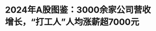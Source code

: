<!DOCTYPE html>
<html lang="zh-CN">

<head>
    
<title>2024年A股图鉴：3000余家公司营收增长，“打工人”人均涨薪超7000元_腾讯新闻</title>
<meta name="keywords" content="股票,沪深主板">
<meta name="description" content="每经记者：杨夏 每经编辑：魏官红2024年A股年报季落下帷幕，超过5400家上市公司披露了2024年年报。面对国内外环境复杂多变的挑战，上市公司的经营业绩依旧显示出了强大韧性。Choice数据显示，2024年A股上市公司营业总收入合计71.92万亿元，归母净利润合计5.21万亿元。披露2024年年报的5404家上市公司中，有3035家实现营收正...">
<meta name="author" content="腾讯网">
<meta name="copyright" content="Copyright 1998 - 2025 Tencent. All Rights Reserved">
<meta property="og:type" content="news" />

<meta property="og:title" content="2024年A股图鉴：3000余家公司营收增长，“打工人”人均涨薪超7000元_腾讯新闻" />
<meta property="og:description" content="每经记者：杨夏 每经编辑：魏官红2024年A股年报季落下帷幕，超过5400家上市公司披露了2024年年报。面对国内外环境复杂多变的挑战，上市公司的经营业绩依旧显示出了强大韧性。Choice数据显示，2024年A股上市公司营业总收入合计71.92万亿元，归母净利润合计5.21万亿元。披露2024年年报的5404家上市公司中，有3035家实现营收正..." />
<meta property="og:url" content="https://news.qq.com/rain/a/20250510A024DP00" />
<meta property="og:image" content="https://inews.gtimg.com/news_ls/OecLDCFWjtK_qqzzOpvBkwWH7HOTR0nuirJgb6ARNkla0AA_640330/0" />
<meta property="article:author" content="每日经济新闻" />
<meta property="article:published_time" content="2025-05-10 09:09:10" />
<meta property="category" content="finance" />

<meta name="baidu-site-verification" content="jJeIJ5X7pP" />
    <meta charset="utf-8" />
<meta http-equiv="X-UA-Compatible" content="IE=Edge" />
<meta name="viewport" content="width=device-width, initial-scale=1, shrink-to-fit=no" />
<link rel="dns-prefetch" href="mat1.gtimg.com">
<link rel="dns-prefetch" href="i.news.qq.com">
<link rel="shortcut icon" href="https://mat1.gtimg.com/qqcdn/qqindex2021/favicon.ico">
<script nomodule="true" src="https://mat1.gtimg.com/qqcdn/qqindex2021/common-static/20240515201444/core3-37-1.min.js"></script>
<script>
  try {
    if (!window.IntersectionObserver) {
      var observerScript = document.createElement('script');
      observerScript.src = "https://mat1.gtimg.com/qqcdn/qqindex2021/common-static/20241024141058/intersection-observer-polyfill.js";
      document.head.appendChild(observerScript);
    }
  } catch (error) {}
</script>

<script>
  try {
    if (!Element.prototype.scrollTo) {
      var scrollScript = document.createElement('script');
      scrollScript.src = "https://mat1.gtimg.com/qqcdn/qqindex2021/common-static/20241025153001/scroll-behavior-polyfill.js";
      document.head.appendChild(scrollScript);
    }
  } catch (error) {}
</script>
<script>
  try {
    if ('scrollRestoration' in window.history) {
      window.history.scrollRestoration = 'manual';
    }
    window.isPcClient = Boolean(window.electron) && (
      window.navigator.userAgent.indexOf('pc-client') > 0 ||
      window.navigator.userAgent.indexOf('TencentNews') > 0
    );
  } catch {}
</script>
<script>
  try {
    if (window.isPcClient) {
      var bodyStyle = document.createElement('style');
      bodyStyle.innerText = 'body{ zoom: 0.95 }';
      document.head.appendChild(bodyStyle);
    }
  } catch {}
</script>
<script>
  window.DATA = {"url":"https://view.inews.qq.com/a/20250510A024DP00","article_id":"20250510A024DP00","article_type":"0","title":"2024年A股图鉴：3000余家公司营收增长，“打工人”人均涨薪超7000元","desc":"每经记者：杨夏 每经编辑：魏官红2024年A股年报季落下帷幕，超过5400家上市公司披露了2024年年报。面对国内外环境复杂多变的挑战，上市公司的经营业绩依旧显示出了强大韧性。Choice数据显示，2024年A股上市公司营业总收入合计71.92万亿元，归母净利润合计5.21万亿元。披露2024年年报的5404家上市公司中，有3035家实现营收正...","iNewsRecommendLevel":1,"abstract":"每经记者：杨夏 每经编辑：魏官红2024年A股年报季落下帷幕，超过5400家上市公司披露了2024年年报。面对国内外环境复杂多变的挑战，上市公司的经营业绩依旧显示出了强大韧性。Choice数据显示，2024年A股上市公司营业总收入合计71.92万亿元，归母净利润合计5.21万亿元。披露2024年年报的5404家上市公司中，有3035家实现营收正...","catalog1":"finance","ad_channel_sign":"finance","introduction":"","media":"每日经济新闻","media_id":"5005722","pubtime":"2025-05-10 09:09:10","comment_id":"8410693657","political":0,"cmsId":"20250510A024DP00","cms_id":"20250510A024DP00","closeAllAd":0,"closeAllFavorite":false,"originContent":{"directory":{"ai_list":null,"enable":1,"list":[{"desc":"超3000家上市公司营收同比增长，研发支出持续扩张","link":"HPOS_0","sub_list":null},{"desc":"去年A股人均薪酬同比上涨超7000元，比亚迪一年扩招20万人","link":"HPOS_1","sub_list":null}]},"key_points_show":["2024年A股上市公司营业总收入合计71.92万亿元，归母净利润合计5.21万亿元，超过5400家上市公司披露年报。","2024年A股全行业人均薪酬达到23.24万元，同比增长3.14%，金融行业依旧保持人均高工资水平。","制造业人员扩招意愿更强，比亚迪2024年员工总数增加26.54万人。","2024年A股研发支出金额合计1.52万亿元，计算机、国防军工和电子行业研发强度领先。","除此之外，不少上市公司涨薪颇多，如华图山鼎、高澜股份、和展能源等。"],"text":"\u003cdiv class=\"rich_media_content\"\u003e\u003cp\u003e每经记者：杨夏    每经编辑：魏官红\u003c/p\u003e\u003cp style=\"text-align: left\"\u003e2024年A股年报季落下帷幕，超过5400家上市公司披露了2024年年报。面对国内外环境复杂多变的挑战，上市公司的经营业绩依旧显示出了强大韧性。\u003c/p\u003e\n\u003cp\u003eChoice数据显示，2024年A股上市公司营业总收入合计71.92万亿元，归母净利润合计5.21万亿元。披露2024年年报的5404家上市公司中，有3035家实现营收正增长，2569家归母净利润同比增长。\u003c/p\u003e\n\u003cp\u003e除了公司业绩，“打工人”们最关心的莫过于辛苦一年所获得的报酬。2024年A股全行业人均薪酬达到23.24万元，相比2023年全行业人均薪酬增长7083元，同比增长3.14%。金融行业依旧保持人均高工资水平，而制造业人员扩招意愿更强。\u003c/p\u003e\n\u003cp\u003e《每日经济新闻》记者通过回顾2024年A股年报数据，挖掘过去一年A股上市公司发生的一些“新故事”。\u003c/p\u003e\n\u003ch2\u003e\u003c!--HPOS_0--\u003e\u003c!--AIPOS_0--\u003e超3000家上市公司营收同比增长，研发支出持续扩张\u003c/h2\u003e\n\u003cp\u003e面对2024年更为纷繁复杂的内外部环境，A股上市公司业绩展现出了强大韧性。Choice数据显示，2024年，A股上市公司营业总收入合计71.92万亿元，归母净利润合计5.21万亿元。超过一半的上市公司实现了营收和归母净利润的双增长。\u003c/p\u003e\n\u003cp\u003e分行业来看，银行、非银金融、石油石化等行业2024年归母净利润总额位居前列，分别为2.14万亿元、5273.59亿元和3721.35亿元。\u003c/p\u003e\n\u003cp style=\"text-align: center\"\u003e\u003c!--IMG_0--\u003e\u003c/p\u003e\n\u003cp\u003e2024年，科技创新依旧是上市公司发力的主要方向，有关部门推出多项政策促进企业创新发展。\u003c/p\u003e\n\u003cp\u003e2024年4月，证监会发布《资本市场服务科技企业高水平发展的十六项措施》，从上市融资、并购重组、债券发行、私募投资等全方位提出支持性举措。进一步健全资本市场功能，优化资源配置，更大力度支持科技企业高水平发展。\u003c/p\u003e\n\u003cp\u003e2024年6月，证监会发布《关于深化科创板改革 服务科技创新和新质生产力发展的八条措施》，进一步深化改革，提升对新产业新业态新技术的包容性，发挥资本市场功能，更好服务中国式现代化大局。相关措施聚焦强监管防风险促进高质量发展主线，提出一系列新举措，推动科创板在市场化法治化轨道上持续健康发展。\u003c!--MID_AD_0--\u003e\u003c!--EOP_0--\u003e\u003c/p\u003e\u003c!--MID_ARTICLE_AD_0--\u003e\u003c!--PARAGRAPH_0--\u003e\n\u003cp\u003e除了政策扶持，去年我国还通过各类财政手段为企业创新赋能。国家税务总局发布的数据显示，2024年，现行支持科技创新和制造业发展的主要政策减税降费及退税达2.63万亿元，助力我国新质生产力加速培育、制造业高质量发展。\u003c/p\u003e\n\u003cp\u003e从A股上市公司整体研发强度（研发支出/营业总收入）来看，2024年A股研发强度约为2.1%，2023年为1.9%。2024年A股研发支出金额合计1.52万亿元，其中，计算机、国防军工和电子行业研发强度领先，计算机行业研发强度为8.97%，远高于其他行业。\u003c/p\u003e\n\u003cp style=\"text-align: center\"\u003e\u003c!--IMG_1--\u003e\u003c/p\u003e\n\u003cp\u003e具体到公司来看，\u003c!--SECURE_LINK_BEGIN_0--\u003e比亚迪\u003c!--SECURE_LINK_END_0--\u003e（002594.SZ）成为A股2024年“研发王”，全年研发支出达到541.61亿元，“中字头”上市公司紧随其后，\u003c!--SECURE_LINK_BEGIN_1--\u003e中国建筑\u003c!--SECURE_LINK_END_1--\u003e（601668.SH）2024年研发支出为454.59亿元，\u003c!--SECURE_LINK_BEGIN_2--\u003e中国移动\u003c!--SECURE_LINK_END_2--\u003e（600941.SH）研发支出为340.27亿元。\u003c/p\u003e\n\u003cp style=\"text-align: center\"\u003e\u003c!--IMG_2--\u003e\u003c/p\u003e\n\u003ch2\u003e\u003c!--HPOS_1--\u003e\u003c!--AIPOS_1--\u003e去年A股人均薪酬同比上涨超7000元，比亚迪一年扩招20万人\u003c/h2\u003e\n\u003cp\u003e\u003c!--AIPOS_2--\u003e2024年A股最赚钱的行业依旧是金融类。\u003c/p\u003e\n\u003cp\u003e据Choice数据统计，2024年A股上市公司人均薪酬水平为23.24万元，同比增长3.14%。其中银行和非银金融行业上市公司2024年人均薪酬位列第一、第二，分别为40.40万元和39.43万元。石油石化行业位居第三，平均薪酬为35.37万元。\u003c/p\u003e\n\u003cp style=\"text-align: center\"\u003e\u003c!--IMG_3--\u003e\u003c/p\u003e\n\u003cp\u003e除了以人力资源服务为主营业务的\u003c!--SECURE_LINK_BEGIN_3--\u003e科锐国际\u003c!--SECURE_LINK_END_3--\u003e（300662.SZ）（薪酬数据受其主营业务影响），渤海租赁（000415.SZ）、\u003c!--SECURE_LINK_BEGIN_4--\u003e中信金属\u003c!--SECURE_LINK_END_4--\u003e（601061.SH）和\u003c!--SECURE_LINK_BEGIN_5--\u003e陕国投A\u003c!--SECURE_LINK_END_5--\u003e（000563.SZ）分别位列2024年A股员工人均薪酬的前三位，金额分别为184.61万元、132.26万元和104.4万元。\u003c!--MID_AD_1--\u003e\u003c!--EOP_1--\u003e\u003c/p\u003e\u003c!--MID_ARTICLE_AD_1--\u003e\u003c!--PARAGRAPH_1--\u003e\n\u003cp style=\"text-align: center\"\u003e\u003c!--IMG_4--\u003e\u003c/p\u003e\n\u003cp\u003e\u003c!--SECURE_LINK_BEGIN_6--\u003e渤海租赁\u003c!--SECURE_LINK_END_6--\u003e是一家以经营租赁为主业的上市公司，主营业务涵盖飞机租赁、集装箱租赁、基础设施租赁、大型设备租赁等，公司是全球第二大飞机租赁商。2024年渤海租赁实现营业总收入384.31亿元，同比增长14.12%；归母净利润9.04亿元，同比下滑29.45%。截至2024年末，渤海租赁在职员工总数为580人，在上市公司中属于“小而精”的类型。\u003c!--MID_AD_2--\u003e\u003c!--EOP_2--\u003e\u003c/p\u003e\u003c!--MID_ARTICLE_AD_2--\u003e\u003c!--PARAGRAPH_2--\u003e\n\u003cp\u003e值得注意的是，除了渤海租赁，位居2024年人均薪酬前五的上市公司员工总数几乎都在1000人以内，中信金属更是仅有271人。虽然员工人数少，但是以大宗商品贸易和投资为主要业务的中信金属是实打实的“千亿元”级上市公司，2024年实现营业总收入1301.90亿元，同比增长4.15%；归母净利润22.38亿元，同比增长8.79%。\u003c!--MID_AD_3--\u003e\u003c!--EOP_3--\u003e\u003c/p\u003e\u003c!--MID_ARTICLE_AD_3--\u003e\u003c!--PARAGRAPH_3--\u003e\n\u003cp\u003e除了人均薪酬总额，回顾2024年，不少上市公司涨薪颇多。\u003c!--SECURE_LINK_BEGIN_7--\u003e华图山鼎\u003c!--SECURE_LINK_END_7--\u003e、\u003c!--SECURE_LINK_BEGIN_8--\u003e高澜股份\u003c!--SECURE_LINK_END_8--\u003e、\u003c!--SECURE_LINK_BEGIN_9--\u003e和展能源\u003c!--SECURE_LINK_END_9--\u003e2024年人均薪酬分别同比增长328%、202%和198%。不过，相关增长主要源于上述公司2023年薪资出现较大下滑后出现“反弹”。\u003c/p\u003e\n\u003cp style=\"text-align: center\"\u003e\u003c!--IMG_5--\u003e\u003c/p\u003e\n\u003cp\u003e另外，\u003c!--AIPOS_3--\u003e央国企依旧是就业“蓄水池”。2024年，比亚迪（002594.SZ）以96.98万人高居A股上市公司员工数量榜首。但除它之外，员工总数前十基本由央国企包揽，包括中国移动、农业银行（601288.SH）、建设银行（601939.SH）、工商银行（601398.SH）、中国石油（601857.SH）和中国建筑等。\u003c!--MID_AD_4--\u003e\u003c!--EOP_4--\u003e\u003c/p\u003e\u003c!--MID_ARTICLE_AD_4--\u003e\u003c!--PARAGRAPH_4--\u003e\n\u003cp style=\"text-align: center\"\u003e\u003c!--IMG_6--\u003e\u003c/p\u003e\n\u003cp\u003e\u003c!--AIPOS_4--\u003e从新增员工人数来看，制造业上市公司扩招意愿更强。比亚迪2024年员工总数增加26.54万人；其次为潍柴动力（000338.SZ），新增4.97万人；立讯精密（002475.SZ）2024年也增加了4.55万人。\u003c/p\u003e\n\u003cp style=\"text-align: center\"\u003e\u003c!--IMG_7--\u003e\u003c/p\u003e\n\u003cbr/\u003e\u003cp\u003e每日经济新闻\u003c/p\u003e\u003cstyle\u003e.rich_media_content{--news-tabel-th-night-color: #444444;--news-font-day-color: #333;--news-font-night-color: #d9d9d9;--news-bottom-distance: 22px}.rich_media_content p:not([data-exeditor-arbitrary-box=image-box]){letter-spacing:.5px;line-height:30px;margin-bottom:var(--news-bottom-distance);word-wrap:break-word}.rich_media_content{color:var(--news-font-day-color);font-size:18px}@media(prefers-color-scheme:dark){body:not([data-weui-theme=light]):not([dark-mode-disable=true]) .rich_media_content p:not([data-exeditor-arbitrary-box=image-box]){letter-spacing:.5px;line-height:30px;margin-bottom:var(--news-bottom-distance);word-wrap:break-word}body:not([data-weui-theme=light]):not([dark-mode-disable=true]) .rich_media_content{color:var(--news-font-night-color)}}.data_color_scheme_dark .rich_media_content p:not([data-exeditor-arbitrary-box=image-box]){letter-spacing:.5px;line-height:30px;margin-bottom:var(--news-bottom-distance);word-wrap:break-word}.data_color_scheme_dark .rich_media_content{color:var(--news-font-night-color)}.data_color_scheme_dark .rich_media_content{font-size:18px}.rich_media_content p[data-exeditor-arbitrary-box=image-box]{margin-bottom:11px}.rich_media_content\u003ediv:not(.qnt-video),.rich_media_content\u003esection{margin-bottom:var(--news-bottom-distance)}.rich_media_content hr{margin-bottom:var(--news-bottom-distance)}.rich_media_content .link_list{margin:0;margin-top:20px;min-height:0!important}.rich_media_content blockquote{background:#f9f9f9;border-left:6px solid #ccc;margin:1.5em 10px;padding:.5em 10px}.rich_media_content blockquote p{margin-bottom:0!important}.data_color_scheme_dark .rich_media_content blockquote{background:#323232}@media(prefers-color-scheme:dark){body:not([data-weui-theme=light]):not([dark-mode-disable=true]) .rich_media_content blockquote{background:#323232}}.rich_media_content ol[data-ex-list]{--ol-start: 1;--ol-list-style-type: decimal;list-style-type:none;counter-reset:olCounter calc(var(--ol-start,1) - 1);position:relative}.rich_media_content ol[data-ex-list]\u003eli\u003e:first-child::before{content:counter(olCounter,var(--ol-list-style-type)) '. ';counter-increment:olCounter;font-variant-numeric:tabular-nums;display:inline-block}.rich_media_content ul[data-ex-list]{--ul-list-style-type: circle;list-style-type:none;position:relative}.rich_media_content ul[data-ex-list].nonUnicode-list-style-type\u003eli\u003e:first-child::before{content:var(--ul-list-style-type) ' ';font-variant-numeric:tabular-nums;display:inline-block;transform:scale(0.5)}.rich_media_content ul[data-ex-list].unicode-list-style-type\u003eli\u003e:first-child::before{content:var(--ul-list-style-type) ' ';font-variant-numeric:tabular-nums;display:inline-block;transform:scale(0.8)}.rich_media_content ol:not([data-ex-list]){padding-left:revert}.rich_media_content ul:not([data-ex-list]){padding-left:revert}.rich_media_content table{display:table;border-collapse:collapse;margin-bottom:var(--news-bottom-distance)}.rich_media_content table th,.rich_media_content table td{word-wrap:break-word;border:1px solid #ddd;white-space:nowrap;padding:2px 5px}.rich_media_content table th{font-weight:700;background-color:#f0f0f0;text-align:left}.rich_media_content table p{margin-bottom:0!important}.data_color_scheme_dark .rich_media_content table th{background:var(--news-tabel-th-night-color)}@media(prefers-color-scheme:dark){body:not([data-weui-theme=light]):not([dark-mode-disable=true]) .rich_media_content table th{background:var(--news-tabel-th-night-color)}}.rich_media_content .qqnews_image_desc,.rich_media_content p[type=om-image-desc]{line-height:20px!important;text-align:center!important;font-size:14px!important;color:#666!important}.rich_media_content div[data-exeditor-arbitrary-box=wrap]:not([data-exeditor-arbitrary-box-special-style]){max-width:100%}.rich_media_content .qqnews-content{--wmfont: 0;--wmcolor: transparent;font-size:var(--wmfont);color:var(--wmcolor);line-height:var(--wmfont)!important;margin-bottom:var(--wmfont)!important}.rich_media_content .qqnews_sign_emphasis{background:#f7f7f7}.rich_media_content .qqnews_sign_emphasis ol{word-wrap:break-word;border:none;color:#5c5c5c;line-height:28px;list-style:none;margin:14px 0 6px;padding:16px 15px 4px}.rich_media_content .qqnews_sign_emphasis p{margin-bottom:12px!important}.rich_media_content .qqnews_sign_emphasis ol\u003eli\u003ep{padding-left:30px}.rich_media_content .qqnews_sign_emphasis ol\u003eli{list-style:none}.rich_media_content .qqnews_sign_emphasis ol\u003eli\u003ep:first-child::before{margin-left:-30px;content:counter(olCounter,decimal) ''!important;counter-increment:olCounter!important;font-variant-numeric:tabular-nums!important;background:#37f;border-radius:2px;color:#fff;font-size:15px;font-style:normal;text-align:center;line-height:18px;width:18px;height:18px;margin-right:12px;position:relative;top:-1px}.data_color_scheme_dark .rich_media_content .qqnews_sign_emphasis{background:#262626}.data_color_scheme_dark .rich_media_content .qqnews_sign_emphasis ol\u003eli\u003ep{color:#a9a9a9}@media(prefers-color-scheme:dark){body:not([data-weui-theme=light]):not([dark-mode-disable=true]) .rich_media_content .qqnews_sign_emphasis{background:#262626}body:not([data-weui-theme=light]):not([dark-mode-disable=true]) .rich_media_content .qqnews_sign_emphasis ol\u003eli\u003ep{color:#a9a9a9}}.rich_media_content h1,.rich_media_content h2,.rich_media_content h3,.rich_media_content h4,.rich_media_content h5,.rich_media_content h6{margin-bottom:var(--news-bottom-distance);font-weight:700}.rich_media_content h1{font-size:20px}.rich_media_content h2,.rich_media_content h3{font-size:19px}.rich_media_content h4,.rich_media_content h5,.rich_media_content h6{font-size:18px}.rich_media_content li:empty{display:none}.rich_media_content ul,.rich_media_content ol{margin-bottom:var(--news-bottom-distance)}.rich_media_content div\u003ep:only-child{margin-bottom:0!important}.rich_media_content .cms-cke-widget-title-wrap p{margin-bottom:0!important}\u003c/style\u003e\u003c/div\u003e","version":"v2"},"originAttribute":{"IMG_0":{"bigOrigUrl":"https://inews.gtimg.com/om_bt/OuteXzY3bTsEBoW-foFTp9lyQzCcISy0ZH9U739DngSk4AA/0","compressUrl":"https://inews.gtimg.com/om_bt/OuteXzY3bTsEBoW-foFTp9lyQzCcISy0ZH9U739DngSk4AA/641","desc":"","fullPic":"1","height":1244,"imgurl0":"https://inews.gtimg.com/om_bt/OuteXzY3bTsEBoW-foFTp9lyQzCcISy0ZH9U739DngSk4AA/0","imgurl1000":"https://inews.gtimg.com/om_bt/OuteXzY3bTsEBoW-foFTp9lyQzCcISy0ZH9U739DngSk4AA/1000","islong":0,"origUrl":"https://inews.gtimg.com/om_bt/OuteXzY3bTsEBoW-foFTp9lyQzCcISy0ZH9U739DngSk4AA/641","size":427,"style":"width: 630px","thumb":"https://inews.gtimg.com/om_bt/OuteXzY3bTsEBoW-foFTp9lyQzCcISy0ZH9U739DngSk4AA_181x181s/0","url":"https://inews.gtimg.com/om_bt/OuteXzY3bTsEBoW-foFTp9lyQzCcISy0ZH9U739DngSk4AA/641","width":641},"IMG_1":{"bigOrigUrl":"https://inews.gtimg.com/om_bt/O0fv6oqRbiykI_neOqozqmTXcWyknZFyGWZt_j5kcuiLgAA/0","compressUrl":"https://inews.gtimg.com/om_bt/O0fv6oqRbiykI_neOqozqmTXcWyknZFyGWZt_j5kcuiLgAA/641","desc":"","fullPic":"1","height":1243,"imgurl0":"https://inews.gtimg.com/om_bt/O0fv6oqRbiykI_neOqozqmTXcWyknZFyGWZt_j5kcuiLgAA/0","imgurl1000":"https://inews.gtimg.com/om_bt/O0fv6oqRbiykI_neOqozqmTXcWyknZFyGWZt_j5kcuiLgAA/1000","islong":0,"origUrl":"https://inews.gtimg.com/om_bt/O0fv6oqRbiykI_neOqozqmTXcWyknZFyGWZt_j5kcuiLgAA/641","size":499,"style":"width: 630px","thumb":"https://inews.gtimg.com/om_bt/O0fv6oqRbiykI_neOqozqmTXcWyknZFyGWZt_j5kcuiLgAA_181x181s/0","url":"https://inews.gtimg.com/om_bt/O0fv6oqRbiykI_neOqozqmTXcWyknZFyGWZt_j5kcuiLgAA/641","width":641},"IMG_2":{"bigOrigUrl":"https://inews.gtimg.com/om_bt/O265vrvThIGe1lpxSW8G3znj1ylHRf1c0ncpsxLBhEYdgAA/0","compressUrl":"https://inews.gtimg.com/om_bt/O265vrvThIGe1lpxSW8G3znj1ylHRf1c0ncpsxLBhEYdgAA/641","desc":"","fullPic":"1","height":843,"imgurl0":"https://inews.gtimg.com/om_bt/O265vrvThIGe1lpxSW8G3znj1ylHRf1c0ncpsxLBhEYdgAA/0","imgurl1000":"https://inews.gtimg.com/om_bt/O265vrvThIGe1lpxSW8G3znj1ylHRf1c0ncpsxLBhEYdgAA/1000","islong":0,"origUrl":"https://inews.gtimg.com/om_bt/O265vrvThIGe1lpxSW8G3znj1ylHRf1c0ncpsxLBhEYdgAA/641","size":187,"style":"width: 630px","thumb":"https://inews.gtimg.com/om_bt/O265vrvThIGe1lpxSW8G3znj1ylHRf1c0ncpsxLBhEYdgAA_181x181s/0","url":"https://inews.gtimg.com/om_bt/O265vrvThIGe1lpxSW8G3znj1ylHRf1c0ncpsxLBhEYdgAA/641","width":641},"IMG_3":{"bigOrigUrl":"https://inews.gtimg.com/om_bt/Oxgig99TpVDwXTd9cF66wkjL9m1tu54x23X493T4zOoB8AA/0","compressUrl":"https://inews.gtimg.com/om_bt/Oxgig99TpVDwXTd9cF66wkjL9m1tu54x23X493T4zOoB8AA/641","desc":"","fullPic":"1","height":783,"imgurl0":"https://inews.gtimg.com/om_bt/Oxgig99TpVDwXTd9cF66wkjL9m1tu54x23X493T4zOoB8AA/0","imgurl1000":"https://inews.gtimg.com/om_bt/Oxgig99TpVDwXTd9cF66wkjL9m1tu54x23X493T4zOoB8AA/1000","islong":0,"origUrl":"https://inews.gtimg.com/om_bt/Oxgig99TpVDwXTd9cF66wkjL9m1tu54x23X493T4zOoB8AA/641","size":204,"style":"width: 630px","thumb":"https://inews.gtimg.com/om_bt/Oxgig99TpVDwXTd9cF66wkjL9m1tu54x23X493T4zOoB8AA_181x181s/0","url":"https://inews.gtimg.com/om_bt/Oxgig99TpVDwXTd9cF66wkjL9m1tu54x23X493T4zOoB8AA/641","width":641},"IMG_4":{"bigOrigUrl":"https://inews.gtimg.com/om_bt/OZ5VCtbdArp-JIUzq9UrAHVZ4-TxNgvKL4duSSniad6c0AA/0","compressUrl":"https://inews.gtimg.com/om_bt/OZ5VCtbdArp-JIUzq9UrAHVZ4-TxNgvKL4duSSniad6c0AA/641","desc":"","fullPic":"1","height":856,"imgurl0":"https://inews.gtimg.com/om_bt/OZ5VCtbdArp-JIUzq9UrAHVZ4-TxNgvKL4duSSniad6c0AA/0","imgurl1000":"https://inews.gtimg.com/om_bt/OZ5VCtbdArp-JIUzq9UrAHVZ4-TxNgvKL4duSSniad6c0AA/1000","islong":0,"origUrl":"https://inews.gtimg.com/om_bt/OZ5VCtbdArp-JIUzq9UrAHVZ4-TxNgvKL4duSSniad6c0AA/641","size":265,"style":"width: 630px","thumb":"https://inews.gtimg.com/om_bt/OZ5VCtbdArp-JIUzq9UrAHVZ4-TxNgvKL4duSSniad6c0AA_181x181s/0","url":"https://inews.gtimg.com/om_bt/OZ5VCtbdArp-JIUzq9UrAHVZ4-TxNgvKL4duSSniad6c0AA/641","width":641},"IMG_5":{"bigOrigUrl":"https://inews.gtimg.com/om_bt/OW80sWpJjHEjC3MpZf0lMytCGLxl201HLeK1mwH0mPZtEAA/0","compressUrl":"https://inews.gtimg.com/om_bt/OW80sWpJjHEjC3MpZf0lMytCGLxl201HLeK1mwH0mPZtEAA/641","desc":"","fullPic":"1","height":862,"imgurl0":"https://inews.gtimg.com/om_bt/OW80sWpJjHEjC3MpZf0lMytCGLxl201HLeK1mwH0mPZtEAA/0","imgurl1000":"https://inews.gtimg.com/om_bt/OW80sWpJjHEjC3MpZf0lMytCGLxl201HLeK1mwH0mPZtEAA/1000","islong":0,"origUrl":"https://inews.gtimg.com/om_bt/OW80sWpJjHEjC3MpZf0lMytCGLxl201HLeK1mwH0mPZtEAA/641","size":222,"style":"width: 630px","thumb":"https://inews.gtimg.com/om_bt/OW80sWpJjHEjC3MpZf0lMytCGLxl201HLeK1mwH0mPZtEAA_181x181s/0","url":"https://inews.gtimg.com/om_bt/OW80sWpJjHEjC3MpZf0lMytCGLxl201HLeK1mwH0mPZtEAA/641","width":641},"IMG_6":{"bigOrigUrl":"https://inews.gtimg.com/om_bt/OIhjGOwEOktl5suSO-jGlcJ_wIZIaJVzZVyt7jJ86dZOkAA/0","compressUrl":"https://inews.gtimg.com/om_bt/OIhjGOwEOktl5suSO-jGlcJ_wIZIaJVzZVyt7jJ86dZOkAA/641","desc":"","fullPic":"1","height":799,"imgurl0":"https://inews.gtimg.com/om_bt/OIhjGOwEOktl5suSO-jGlcJ_wIZIaJVzZVyt7jJ86dZOkAA/0","imgurl1000":"https://inews.gtimg.com/om_bt/OIhjGOwEOktl5suSO-jGlcJ_wIZIaJVzZVyt7jJ86dZOkAA/1000","islong":0,"origUrl":"https://inews.gtimg.com/om_bt/OIhjGOwEOktl5suSO-jGlcJ_wIZIaJVzZVyt7jJ86dZOkAA/641","size":218,"style":"width: 630px","thumb":"https://inews.gtimg.com/om_bt/OIhjGOwEOktl5suSO-jGlcJ_wIZIaJVzZVyt7jJ86dZOkAA_181x181s/0","url":"https://inews.gtimg.com/om_bt/OIhjGOwEOktl5suSO-jGlcJ_wIZIaJVzZVyt7jJ86dZOkAA/641","width":641},"IMG_7":{"bigOrigUrl":"https://inews.gtimg.com/om_bt/O-cHigOm1KVO59O-zqBRjO-JoSRmcKxRv6sk0ytY-zmJsAA/0","compressUrl":"https://inews.gtimg.com/om_bt/O-cHigOm1KVO59O-zqBRjO-JoSRmcKxRv6sk0ytY-zmJsAA/641","desc":"","fullPic":"1","height":782,"imgurl0":"https://inews.gtimg.com/om_bt/O-cHigOm1KVO59O-zqBRjO-JoSRmcKxRv6sk0ytY-zmJsAA/0","imgurl1000":"https://inews.gtimg.com/om_bt/O-cHigOm1KVO59O-zqBRjO-JoSRmcKxRv6sk0ytY-zmJsAA/1000","islong":0,"origUrl":"https://inews.gtimg.com/om_bt/O-cHigOm1KVO59O-zqBRjO-JoSRmcKxRv6sk0ytY-zmJsAA/641","size":162,"style":"width: 630px","thumb":"https://inews.gtimg.com/om_bt/O-cHigOm1KVO59O-zqBRjO-JoSRmcKxRv6sk0ytY-zmJsAA_181x181s/0","url":"https://inews.gtimg.com/om_bt/O-cHigOm1KVO59O-zqBRjO-JoSRmcKxRv6sk0ytY-zmJsAA/641","width":641},"SECURE_LINK_BEGIN_0":{"cms_orig_info":{"desc":"比亚迪","trust_level":1,"type":"huaci_stock","url":"https://wzq.tenpay.com/mm/detail?type=0\u0026scode=002594\u0026stat_data=Ozm00p000n006"},"desc":"比亚迪","trust_level":1,"type":"huaci_stock","url":"https://wzq.tenpay.com/mm/detail?type=0\u0026scode=002594\u0026stat_data=Ozm00p000n006"},"SECURE_LINK_BEGIN_1":{"cms_orig_info":{"desc":"中国建筑","trust_level":1,"type":"huaci_stock","url":"https://wzq.tenpay.com/mm/detail?type=1\u0026scode=601668\u0026stat_data=Ozm00p000n006"},"desc":"中国建筑","trust_level":1,"type":"huaci_stock","url":"https://wzq.tenpay.com/mm/detail?type=1\u0026scode=601668\u0026stat_data=Ozm00p000n006"},"SECURE_LINK_BEGIN_2":{"cms_orig_info":{"desc":"中国移动","trust_level":1,"type":"huaci_stock","url":"https://wzq.tenpay.com/mm/detail?type=1\u0026scode=600941\u0026stat_data=Ozm00p000n006"},"desc":"中国移动","trust_level":1,"type":"huaci_stock","url":"https://wzq.tenpay.com/mm/detail?type=1\u0026scode=600941\u0026stat_data=Ozm00p000n006"},"SECURE_LINK_BEGIN_3":{"cms_orig_info":{"desc":"科锐国际","trust_level":1,"type":"huaci_stock","url":"https://wzq.tenpay.com/mm/detail?type=0\u0026scode=300662\u0026stat_data=Ozm00p000n006"},"desc":"科锐国际","trust_level":1,"type":"huaci_stock","url":"https://wzq.tenpay.com/mm/detail?type=0\u0026scode=300662\u0026stat_data=Ozm00p000n006"},"SECURE_LINK_BEGIN_4":{"cms_orig_info":{"desc":"中信金属","trust_level":1,"type":"huaci_stock","url":"https://wzq.tenpay.com/mm/detail?type=1\u0026scode=601061\u0026stat_data=Ozm00p000n006"},"desc":"中信金属","trust_level":1,"type":"huaci_stock","url":"https://wzq.tenpay.com/mm/detail?type=1\u0026scode=601061\u0026stat_data=Ozm00p000n006"},"SECURE_LINK_BEGIN_5":{"cms_orig_info":{"desc":"陕国投A","trust_level":1,"type":"huaci_stock","url":"https://wzq.tenpay.com/mm/detail?type=0\u0026scode=000563\u0026stat_data=Ozm00p000n006"},"desc":"陕国投A","trust_level":1,"type":"huaci_stock","url":"https://wzq.tenpay.com/mm/detail?type=0\u0026scode=000563\u0026stat_data=Ozm00p000n006"},"SECURE_LINK_BEGIN_6":{"cms_orig_info":{"desc":"渤海租赁","trust_level":1,"type":"huaci_stock","url":"https://wzq.tenpay.com/mm/detail?type=0\u0026scode=000415\u0026stat_data=Ozm00p000n006"},"desc":"渤海租赁","trust_level":1,"type":"huaci_stock","url":"https://wzq.tenpay.com/mm/detail?type=0\u0026scode=000415\u0026stat_data=Ozm00p000n006"},"SECURE_LINK_BEGIN_7":{"cms_orig_info":{"desc":"华图山鼎","trust_level":1,"type":"huaci_stock","url":"https://wzq.tenpay.com/mm/detail?type=0\u0026scode=300492\u0026stat_data=Ozm00p000n006"},"desc":"华图山鼎","trust_level":1,"type":"huaci_stock","url":"https://wzq.tenpay.com/mm/detail?type=0\u0026scode=300492\u0026stat_data=Ozm00p000n006"},"SECURE_LINK_BEGIN_8":{"cms_orig_info":{"desc":"高澜股份","trust_level":1,"type":"huaci_stock","url":"https://wzq.tenpay.com/mm/detail?type=0\u0026scode=300499\u0026stat_data=Ozm00p000n006"},"desc":"高澜股份","trust_level":1,"type":"huaci_stock","url":"https://wzq.tenpay.com/mm/detail?type=0\u0026scode=300499\u0026stat_data=Ozm00p000n006"},"SECURE_LINK_BEGIN_9":{"cms_orig_info":{"desc":"和展能源","trust_level":1,"type":"huaci_stock","url":"https://wzq.tenpay.com/mm/detail?type=0\u0026scode=000809\u0026stat_data=Ozm00p000n006"},"desc":"和展能源","trust_level":1,"type":"huaci_stock","url":"https://wzq.tenpay.com/mm/detail?type=0\u0026scode=000809\u0026stat_data=Ozm00p000n006"},"SECURE_LINK_END_0":{"trust_level":1},"SECURE_LINK_END_1":{"trust_level":1},"SECURE_LINK_END_2":{"trust_level":1},"SECURE_LINK_END_3":{"trust_level":1},"SECURE_LINK_END_4":{"trust_level":1},"SECURE_LINK_END_5":{"trust_level":1},"SECURE_LINK_END_6":{"trust_level":1},"SECURE_LINK_END_7":{"trust_level":1},"SECURE_LINK_END_8":{"trust_level":1},"SECURE_LINK_END_9":{"trust_level":1}},"selfDeclare":{},"userAddress":"四川","card":{"chlid":"5005722","chlname":"每日经济新闻","desc":"中国主流财经全媒体平台","icon":"http://inews.gtimg.com/newsapp_ls/0/13513425961_200200/0","msgEntry":1,"uin":"ec349842579659350257aa8905cf22b71d","update_frequency":"0","vip_desc":"每日经济新闻官方账号","vip_icon_night":"http://inews.gtimg.com/newsapp_ls/0/14876049528/0","vip_place":"left","vip_type":"30013","vip_icon":"http://inews.gtimg.com/newsapp_ls/0/14876049251/0","vip_type_new":"30013","suid":"8QMa13hf5Y0fvT4=","liveInfo":{"roomID":"1402818366","roomStatus":"2"},"cpLevel":1},"interationCount":{"like":1,"collect":3,"share":1},"payment_info":{},"article_is_pay":false,"payment_column_info_v1":{"is_column_pay":false,"read_count_all":0},"tag_info_item":null,"contentWordsNum":1986,"extraProperty":{"FeedbackDetailDisableInsert":0,"zanSkinType":""},"relateWelfare":{},"aiSwitch":true,"isOversize":false,"videoArr":[]};
</script>
<script>
  window.channelInfo = {"channelConfig":{"channelNav":[{"_auto_id":"1","active_alien_img":"","alien_img":"","channel_id":"news_news_home","is_local":"0","link":"https://www.qq.com","name_cn":"首页","name_en":"home"},{"_auto_id":"2","active_alien_img":"","alien_img":"","channel_id":"news_news_top","is_local":"0","link":"","name_cn":"要闻","name_en":"news"},{"_auto_id":"4","active_alien_img":"","alien_img":"","channel_id":"news_news_bj","is_local":"1","link":"","name_cn":"北京","name_en":"bj"},{"_auto_id":"5","active_alien_img":"","alien_img":"","channel_id":"news_news_finance","is_local":"0","link":"","name_cn":"财经","name_en":"finance"},{"_auto_id":"6","active_alien_img":"","alien_img":"","channel_id":"news_news_tech","is_local":"0","link":"","name_cn":"科技","name_en":"tech"},{"_auto_id":"7","active_alien_img":"","alien_img":"","channel_id":"tv","is_local":"0","link":"https://v.qq.com/channel/tv/?ptag=qqnews","name_cn":"电视剧","name_en":"tv"},{"_auto_id":"8","active_alien_img":"","alien_img":"","channel_id":"news_news_qa","is_local":"0","link":"","name_cn":"热问","name_en":"qa"},{"_auto_id":"9","active_alien_img":"","alien_img":"","channel_id":"news_news_ent","is_local":"0","link":"","name_cn":"娱乐","name_en":"ent"},{"_auto_id":"10","active_alien_img":"","alien_img":"","channel_id":"variety","is_local":"0","link":"https://v.qq.com/channel/variety/?ptag=qqnews","name_cn":"综艺","name_en":"variety"},{"_auto_id":"11","active_alien_img":"","alien_img":"","channel_id":"news_news_sports","is_local":"0","link":"","name_cn":"体育","name_en":"sports"},{"_auto_id":"13","active_alien_img":"","alien_img":"","channel_id":"news_news_nba","is_local":"0","link":"","name_cn":"NBA","name_en":"nba"},{"_auto_id":"14","active_alien_img":"","alien_img":"","channel_id":"news_news_world","is_local":"0","link":"","name_cn":"国际","name_en":"world"},{"_auto_id":"15","active_alien_img":"","alien_img":"","channel_id":"news_news_mil","is_local":"0","link":"","name_cn":"军事","name_en":"milite"},{"_auto_id":"16","active_alien_img":"","alien_img":"","channel_id":"news_news_auto","is_local":"0","link":"","name_cn":"汽车","name_en":"auto"},{"_auto_id":"17","active_alien_img":"","alien_img":"","channel_id":"news_news_house","is_local":"0","link":"","name_cn":"房产","name_en":"house"},{"_auto_id":"18","active_alien_img":"","alien_img":"","channel_id":"news_news_edu","is_local":"0","link":"","name_cn":"教育","name_en":"edu"},{"_auto_id":"19","active_alien_img":"","alien_img":"","channel_id":"news_news_antip","is_local":"0","link":"","name_cn":"健康","name_en":"health"},{"_auto_id":"20","active_alien_img":"","alien_img":"","channel_id":"news_news_video","is_local":"0","link":"","name_cn":"视频","name_en":"video"},{"_auto_id":"21","active_alien_img":"","alien_img":"","channel_id":"news_news_game","is_local":"0","link":"","name_cn":"游戏","name_en":"games"},{"_auto_id":"22","active_alien_img":"","alien_img":"","channel_id":"news_news_nchupin","is_local":"0","link":"","name_cn":"眼界","name_en":"chupin"},{"_auto_id":"24","active_alien_img":"","alien_img":"","channel_id":"news_news_football","is_local":"0","link":"","name_cn":"足球","name_en":"football"},{"_auto_id":"25","active_alien_img":"","alien_img":"","channel_id":"news_news_kepu","is_local":"0","link":"","name_cn":"科学","name_en":"kepu"},{"_auto_id":"26","active_alien_img":"","alien_img":"","channel_id":"news_news_digi","is_local":"0","link":"","name_cn":"数码","name_en":"digi"},{"_auto_id":"28","active_alien_img":"","alien_img":"","channel_id":"ymzx","is_local":"0","link":"https://gamer.qq.com/v2/cloudgame/game/96897?ichannel=txxwpc0Ftxxwpc1","name_cn":"元梦之星","name_en":"news_news_ymzx"},{"_auto_id":"31","active_alien_img":"","alien_img":"","channel_id":"movie","is_local":"0","link":"https://v.qq.com/channel/movie/?ptag=qqnews","name_cn":"电影","name_en":"movie"},{"_auto_id":"32","active_alien_img":"","alien_img":"","channel_id":"news_news_esport","is_local":"0","link":"","name_cn":"电竞","name_en":"esport"},{"_auto_id":"34","active_alien_img":"","alien_img":"","channel_id":"news_news_history","is_local":"0","link":"","name_cn":"历史","name_en":"history"},{"_auto_id":"35","active_alien_img":"","alien_img":"","channel_id":"news_news_baby","is_local":"0","link":"","name_cn":"育儿","name_en":"baby"},{"_auto_id":"36","active_alien_img":"","alien_img":"","channel_id":"hbjy","is_local":"0","link":"https://gp.qq.com/act/a20250421mnqlx/news.shtml","name_cn":"和平精英","name_en":"news_news_hbjy"},{"_auto_id":"37","active_alien_img":"","alien_img":"","channel_id":"cloud_gamer","is_local":"0","link":"https://gamer.qq.com/?ichannel=txxwpc0Ftxxwpc1","name_cn":"云游戏","name_en":"cloud_gamer"},{"_auto_id":"38","active_alien_img":"","alien_img":"","channel_id":"news_news_lic","is_local":"0","link":"","name_cn":"理财","name_en":"finance_licai"},{"_auto_id":"39","active_alien_img":"","alien_img":"","channel_id":"news_news_istock","is_local":"0","link":"","name_cn":"股票","name_en":"finance_stock"},{"_auto_id":"40","active_alien_img":"","alien_img":"","channel_id":"ren_min_shi_pin","is_local":"0","link":"https://news.qq.com/omn/author/8QMd3Hld74cbujbY?tab=om_video","name_cn":"人民视频","name_en":"ren_min_shi_pin"},{"_auto_id":"41","active_alien_img":"","alien_img":"","channel_id":"news_news_weather","is_local":"0","link":"https://tianqi.qq.com/index.htm","name_cn":"天气","name_en":"weather"}]}};
</script>
<script>
  window.articleConfig = {"rightConfig":[{"_auto_id":"1","category_key":"default","modules":"{\"moduleList\":[{\"title\":\"作者其他文章\",\"id\":\"user_article\"},{\"title\":\"精选视频\",\"id\":\"video_album\",\"videoType\":\"tag\",\"videoId\":\"aUepxrtchGM=\",\"isSticky\":0},{\"title\":\"下载条\",\"id\":\"download_banner\",\"isSticky\":1},{\"title\":\"热点榜\",\"id\":\"hot_rank_list\",\"isSticky\":1},{\"title\":\"广告推广\",\"id\":\"ssp_ad_module\",\"category\":\"ad_ssp\",\"loid\":\"109\",\"isSticky\":1},{\"title\":\"广告推广位\",\"id\":\"c2s_ad_module\",\"category\":\"right_c2s\",\"path\":\"QQcom_all_Rectangle-1|QQcom_all_Rectangle-2|QQcom_all_Rectangle-3\",\"isSticky\":1}]}"},{"_auto_id":"2","category_key":"ent","modules":"{\"moduleList\":[{\"title\":\"作者其他文章\",\"id\":\"user_article\"},{\"title\":\"精选视频\",\"id\":\"video_album\",\"videoType\":\"tag\",\"videoId\":\"aUepxrtchGM=\"},{\"title\":\"下载条\",\"id\":\"download_banner\",\"isSticky\":1},{\"title\":\"热点榜\",\"id\":\"hot_rank_list\",\"isSticky\":1},{\"title\":\"广告推广\",\"id\":\"ssp_ad_module\",\"category\":\"ad_ssp\",\"loid\":\"109\",\"isSticky\":1},{\"title\":\"广告推广\",\"id\":\"ssp_ad_module\",\"category\":\"ad_ssp\",\"loid\":\"117\",\"isSticky\":1}]}"},{"_auto_id":"3","category_key":"game","modules":"{\"moduleList\":[{\"title\":\"作者其他文章\",\"id\":\"user_article\"},{\"title\":\"精选视频\",\"id\":\"video_album\",\"videoType\":\"tag\",\"videoId\":\"aUepxrtchGM=\"},{\"title\":\"热门游戏\",\"id\":\"recommend_game\",\"isSticky\":0},{\"title\":\"下载条\",\"id\":\"download_banner\",\"isSticky\":1},{\"title\":\"热点榜\",\"id\":\"hot_rank_list\",\"isSticky\":1},{\"title\":\"广告推广\",\"id\":\"ssp_ad_module\",\"category\":\"ad_ssp\",\"loid\":\"109\",\"isSticky\":1},{\"title\":\"广告推广位\",\"id\":\"c2s_ad_module\",\"category\":\"right_c2s\",\"path\":\"QQcom_all_Rectangle-1|QQcom_all_Rectangle-2|QQcom_all_Rectangle-3\",\"isSticky\":1}]}"},{"_auto_id":"4","category_key":"tech","modules":"{\"moduleList\":[{\"title\":\"作者其他文章\",\"id\":\"user_article\"},{\"title\":\"精选视频\",\"id\":\"video_album\",\"videoType\":\"tag\",\"videoId\":\"aUepxrtchGM=\"},{\"title\":\"下载条\",\"id\":\"download_banner\",\"isSticky\":1},{\"title\":\"热点榜\",\"id\":\"hot_rank_list\",\"isSticky\":1},{\"title\":\"广告推广\",\"id\":\"ssp_ad_module\",\"category\":\"ad_ssp\",\"loid\":\"109\",\"isSticky\":1},{\"title\":\"广告推广位\",\"id\":\"c2s_ad_module\",\"category\":\"right_c2s\",\"path\":\"QQcom_all_Rectangle-1|QQcom_all_Rectangle-2|QQcom_all_Rectangle-3\",\"isSticky\":1}]}"},{"_auto_id":"5","category_key":"finance","modules":"{\"moduleList\":[{\"title\":\"作者其他文章\",\"id\":\"user_article\"},{\"title\":\"精选视频\",\"id\":\"video_album\",\"videoType\":\"tag\",\"videoId\":\"aUepxrtchGM=\"},{\"title\":\"下载条\",\"id\":\"download_banner\",\"isSticky\":1},{\"title\":\"热点榜\",\"id\":\"hot_rank_list\",\"isSticky\":1},{\"title\":\"广告推广\",\"id\":\"ssp_ad_module\",\"category\":\"ad_ssp\",\"loid\":\"109\",\"isSticky\":1},{\"title\":\"广告推广位\",\"id\":\"c2s_ad_module\",\"category\":\"right_c2s\",\"path\":\"QQcom_all_Rectangle-1|QQcom_all_Rectangle-2|QQcom_all_Rectangle-3\",\"isSticky\":1}]}"},{"_auto_id":"6","category_key":"news","modules":"{\"moduleList\":[{\"title\":\"作者其他文章\",\"id\":\"user_article\"},{\"title\":\"精选视频\",\"id\":\"video_album\",\"videoType\":\"tag\",\"videoId\":\"aUepxrtchGM=\"},{\"title\":\"下载条\",\"id\":\"download_banner\",\"isSticky\":1},{\"title\":\"热点榜\",\"id\":\"hot_rank_list\",\"isSticky\":1},{\"title\":\"广告推广\",\"id\":\"ssp_ad_module\",\"category\":\"ad_ssp\",\"loid\":\"109\",\"isSticky\":1},{\"title\":\"广告推广位\",\"id\":\"c2s_ad_module\",\"category\":\"right_c2s\",\"path\":\"QQcom_all_Rectangle-1|QQcom_all_Rectangle-2|QQcom_all_Rectangle-3\",\"isSticky\":1}]}"},{"_auto_id":"7","category_key":"fashion","modules":"{\"moduleList\":[{\"title\":\"作者其他文章\",\"id\":\"user_article\"},{\"title\":\"精选视频\",\"id\":\"video_album\",\"videoType\":\"tag\",\"videoId\":\"aUepxrtchGM=\"},{\"title\":\"下载条\",\"id\":\"download_banner\",\"isSticky\":1},{\"title\":\"热点榜\",\"id\":\"hot_rank_list\",\"isSticky\":1},{\"title\":\"广告推广\",\"id\":\"ssp_ad_module\",\"category\":\"ad_ssp\",\"loid\":\"109\",\"isSticky\":1},{\"title\":\"广告推广位\",\"id\":\"c2s_ad_module\",\"category\":\"right_c2s\",\"path\":\"QQcom_all_Rectangle-1|QQcom_all_Rectangle-2|QQcom_all_Rectangle-3\",\"isSticky\":1}]}"},{"_auto_id":"8","category_key":"sports","modules":"{\"moduleList\":[{\"title\":\"作者其他文章\",\"id\":\"user_article\"},{\"title\":\"精选视频\",\"id\":\"video_album\",\"videoType\":\"tag\",\"videoId\":\"aUepxrtchGM=\"},{\"title\":\"下载条\",\"id\":\"download_banner\",\"isSticky\":1},{\"title\":\"热点榜\",\"id\":\"hot_rank_list\",\"isSticky\":1},{\"title\":\"广告推广\",\"id\":\"ssp_ad_module\",\"category\":\"ad_ssp\",\"loid\":\"109\",\"isSticky\":1},{\"title\":\"广告推广位\",\"id\":\"c2s_ad_module\",\"category\":\"right_c2s\",\"path\":\"QQcom_all_Rectangle-1|QQcom_all_Rectangle-2|QQcom_all_Rectangle-3\",\"isSticky\":1}]}"},{"_auto_id":"9","category_key":"health","modules":"{\"moduleList\":[{\"title\":\"作者其他文章\",\"id\":\"user_article\"},{\"title\":\"精选视频\",\"id\":\"video_album\",\"videoType\":\"tag\",\"videoId\":\"aUepxrtchGM=\"},{\"title\":\"下载条\",\"id\":\"download_banner\",\"isSticky\":1},{\"title\":\"热点榜\",\"id\":\"hot_rank_list\",\"isSticky\":1},{\"title\":\"广告推广\",\"id\":\"ssp_ad_module\",\"category\":\"ad_ssp\",\"loid\":\"109\",\"isSticky\":1},{\"title\":\"广告推广位\",\"id\":\"c2s_ad_module\",\"category\":\"right_c2s\",\"path\":\"QQcom_all_Rectangle-1|QQcom_all_Rectangle-2|QQcom_all_Rectangle-3\",\"isSticky\":1}]}"},{"_auto_id":"10","category_key":"nba","modules":"{\"moduleList\":[{\"title\":\"作者其他文章\",\"id\":\"user_article\"},{\"title\":\"精选视频\",\"id\":\"video_album\",\"videoType\":\"tag\",\"videoId\":\"aUepxrtchGM=\"},{\"title\":\"下载条\",\"id\":\"download_banner\",\"isSticky\":1},{\"title\":\"热点榜\",\"id\":\"hot_rank_list\",\"isSticky\":1},{\"title\":\"广告推广\",\"id\":\"ssp_ad_module\",\"category\":\"ad_ssp\",\"loid\":\"109\",\"isSticky\":1},{\"title\":\"广告推广位\",\"id\":\"c2s_ad_module\",\"category\":\"right_c2s\",\"path\":\"QQcom_all_Rectangle-1|QQcom_all_Rectangle-2|QQcom_all_Rectangle-3\",\"isSticky\":1}]}"},{"_auto_id":"11","category_key":"edu","modules":"{\"moduleList\":[{\"title\":\"作者其他文章\",\"id\":\"user_article\"},{\"title\":\"精选视频\",\"id\":\"video_album\",\"videoType\":\"tag\",\"videoId\":\"aUWpxLNdg2c=\"},{\"title\":\"下载条\",\"id\":\"download_banner\",\"isSticky\":1},{\"title\":\"热点榜\",\"id\":\"hot_rank_list\",\"isSticky\":1},{\"title\":\"广告推广\",\"id\":\"ssp_ad_module\",\"category\":\"ad_ssp\",\"loid\":\"109\",\"isSticky\":1},{\"title\":\"广告推广位\",\"id\":\"c2s_ad_module\",\"category\":\"right_c2s\",\"path\":\"QQcom_all_Rectangle-1|QQcom_all_Rectangle-2|QQcom_all_Rectangle-3\",\"isSticky\":1}]}"},{"_auto_id":"12","category_key":"ad","modules":"{\"moduleList\":[{\"title\":\"广告推广\",\"id\":\"ssp_ad_module\",\"category\":\"ad_ssp\",\"loid\":\"109\",\"isSticky\":1},{\"title\":\"广告推广位\",\"id\":\"c2s_ad_module\",\"category\":\"right_c2s\",\"path\":\"QQcom_all_Rectangle-1|QQcom_all_Rectangle-2|QQcom_all_Rectangle-3\",\"isSticky\":1}]}"}],"tonglanAdConfig":[{"_auto_id":"1","modules":"{\"moduleList\":[{\"title\":\"广告推广位\",\"id\":\"top\",\"category\":\"top_c2s\",\"path\":\"QQcom_all_Width1-1\"},{\"title\":\"广告推广位\",\"id\":\"bottom\",\"category\":\"bottom_c2s\",\"path\":\"QQcom_all_Width1-2\"}]}"}],"bottomConfig":[],"videoAdConfig":[{"_auto_id":"1","normal_time":"10","switch":"1","video_count":"0","video_time":"0"}],"rightGameConfig":[{"_auto_id":"2","desc":"连续登录送游戏钻石，群雄共聚称霸沙城","icon":"https://inews.gtimg.com/newsapp_bt/0/0627161037914_3816/0","link":"https://s.iwan.qq.com/opengame/tenvideo/index.html?hidestatusbar=1&hidetitlebar=1&immersive=1&syswebview=1&landscape=1&gameid=49085&url=https%3A%2F%2Fgz-file.91ninthpalace.com%2Fwzzx%2Findex_tencent_iwan.html%20&ref_ele=90015","name":"王者之心2"},{"_auto_id":"3","desc":"上线送VIP！万人同屏横扫沙城","icon":"https://inews.gtimg.com/newsapp_bt/0/0627155752146_4584/0","link":"https://s.iwan.qq.com/opengame/tenvideo/index.html?hidestatusbar=1&hidetitlebar=1&immersive=1&landscape=1&syswebview=1&gameid=47203&url=https%3A%2F%2Fcqss2login.bigrnet.com%2Fiwan%2Fh5%2Fplay%2Floading&ref_ele=90015","name":"传奇盛世"},{"_auto_id":"4","desc":"超高爆率，经典玩法","icon":"https://inews.gtimg.com/newsapp_bt/0/0627160641137_9103/0","link":"https://s.iwan.qq.com/opengame/tenvideo/index.html?hidestatusbar=1&hidetitlebar=1&immersive=1&syswebview=1&gameid=43803&url=https%3A%2F%2Fsdk.mxzgame.com%2FGames%2Fportal%2F108337%2FTXVApp&ref_ele=90015","name":"新不良人"},{"_auto_id":"6","desc":"超多福利登录即领，海量游戏任你畅玩","icon":"https://inews.gtimg.com/newsapp_bt/0/111315495935_3595/0","link":"https://dldir3.qq.com/minigamefile/webdownloads/QQGameMini_silent_1002020001_cid0.exe","name":"QQ游戏大厅"},{"_auto_id":"7","desc":"纯正经典玩法，欢乐挑战赛火热来袭","icon":"https://inews.gtimg.com/newsapp_bt/0/070918050891_4971/0","link":"https://minigame.qq.com/h5game_frame_test/?appid=200904&ifid=1502020001","name":"欢乐斗地主"},{"_auto_id":"8","desc":"新服大放送，享赚你就来","icon":"https://inews.gtimg.com/newsapp_bt/0/0627154608860_7318/0","link":"https://s.iwan.qq.com/opengame/tenvideo/index.html?hidestatusbar=1&hidetitlebar=1&immersive=1&syswebview=1&landscape=1&gameid=43403&url=https%3A%2F%2Flogin-wxxyx2-bzsc.jikewan.com%2Fgame%2Fcqtxvideo.html&ref_ele=90015","name":"百战沙城"},{"_auto_id":"9","desc":"全新极速版本爽玩！送新武魂转换卡","icon":"https://inews.gtimg.com/newsapp_bt/0/1016115936984_7153/0","link":"https://s.iwan.qq.com/opengame/tenvideo/index.html?hidestatusbar=1&hidetitlebar=1&immersive=1&syswebview=1&gameid=51477&url=https%3A%2F%2Fh5sdk.cdqcwl.com%2Fsdk%2Ftxaiwandefault%2Fce43a6806214ed5b3e2227ca7e99e27a%2F2231&ref_ele=90015","name":"斗罗大陆"},{"_auto_id":"10","desc":"原汁原味，正版授权","icon":"https://inews.gtimg.com/newsapp_bt/0/0627160844946_1794/0","link":"https://s.iwan.qq.com/opengame/tenvideo/index.html?hidetitlebar=1&immersive=1&syswebview=1&landscape=1&gameid=37275&url=https%3A%2F%2Fsdk.mxzgame.com%2FGames%2Fportal%2F100211%2FTXVApp&ref_ele=90015","name":"原始传奇"},{"_auto_id":"11","desc":"登录领神秘巨星，打造巅峰阵容","icon":"https://inews.gtimg.com/newsapp_bt/0/0701170959368_8122/0","link":"https://s.iwan.qq.com/opengame/tenvideo/index.html?hidestatusbar=1&hidetitlebar=1&immersive=1&syswebview=1&gameid=40591&url=https%3A%2F%2Frh.diaigame.com%2Fh5plat%2Fplay%2Fpackage_code%2FP0012462&ref_ele=90015","name":"巅峰冠军足球"},{"_auto_id":"12","desc":"赛季制实时PVP联机对战","icon":"https://inews.gtimg.com/newsapp_bt/0/0701165259701_7142/0","link":"https://s.iwan.qq.com/opengame/tenvideo/index.html?hidestatusbar=1&hidetitlebar=1&immersive=1&syswebview=1&gameid=49634&url=https%3A%2F%2Ffootball.shenshoucdn.com%2Ffootball_new%2Fh5%2Ftxsp%2Findex.html&ref_ele=90015","name":"球场风云"},{"_auto_id":"13","desc":"专注超爽打宝体验","icon":"https://inews.gtimg.com/newsapp_bt/0/0627154956673_3154/0","link":"https://s.iwan.qq.com/opengame/tenvideo/index.html?hidestatusbar=1&hidetitlebar=1&immersive=1&syswebview=1&gameid=41057&url=https%3A%2F%2Fh5apily.fire2333.com%2Fh5sdk%2Ftxshipin%2Findex%2F3200222%2F3200112&ref_ele=90015","name":"传奇至尊"},{"_auto_id":"16","desc":"火爆新服，福利满满","icon":"https://inews.gtimg.com/newsapp_bt/0/0701171307639_4759/0","link":"https://s.iwan.qq.com/opengame/tenvideo/index.html?hidestatusbar=1&hidetitlebar=1&immersive=1&syswebview=1&gameid=50335&url=https%3A%2F%2Fh5-union-cdn.pptgame.cn%2Findex.html%3Ftx_package_id%3D10202%20&ref_ele=90015","name":"火源战纪"},{"_auto_id":"17","desc":"魔幻风格，超大场面","icon":"https://inews.gtimg.com/newsapp_bt/0/0701171500721_6895/0","link":"https://s.iwan.qq.com/opengame/tenvideo/index.html?hidestatusbar=1&hidetitlebar=1&immersive=1&syswebview=1&gameid=33112&url=https%3A%2F%2Fcsjs-tx.ebibi.com%2Fgame%2Fh5iwan-wwzs%2Fmain%2Findex.html&ref_ele=90015","name":"万王之神"},{"_auto_id":"19","desc":"经典神话背景，高清细腻画质","icon":"https://inews.gtimg.com/newsapp_bt/0/0709181543493_4955/0","link":"https://s.iwan.qq.com/opengame/tenvideo/index.html?hidestatusbar=1&hidetitlebar=1&immersive=1&syswebview=1&gameid=39686&url=https%3A%2F%2Fsdk.gz.1253361160.clb.myqcloud.com%2FGames%2Fportal%2F108311%2FTXVApp&ref_ele=90015","name":"凡人神将传"}]};
</script>
<script src="https://mat1.gtimg.com/www/js/emonitor/custom_ed041a23.js" charset="utf-8"></script>
<script>
  try {
    window.emonitorIns = emonitor.create({
      name: 'newsqq_normalArticle',
      atta: {
        name: 'newsqq',
      },
      mode: '007',
    });
  } catch (err) {
    console.warn(err);
  }
</script>
<link href="https://mat1.gtimg.com/qqcdn/qqindex2021/common-static/hel/qqnews-pc-dc_20250509063039/static/css/static.css" rel="stylesheet">

<script>window.__HEL_PRESET_META__={"qqnews-pc-components":{"app":{"id":1366,"name":"qqnews-pc-components","app_group_name":"qqnews-pc-components","proj_ver":{"map":{},"utime":0},"online_version":"qqnews-pc-components_20250306025658","build_version":"qqnews-pc-components_20250509062829","update_at":"2025-05-09T10:29:21.000Z","desc":"set by [init], from container [formal.pc.dc.tj100974] worker [2]"},"version":{"sub_app_name":"qqnews-pc-components","sub_app_version":"qqnews-pc-components_20250509062829","src_map":{"webDirPath":"https://mat1.gtimg.com/qqcdn/qqindex2021/common-static/hel/qqnews-pc-components_20250509062829","htmlIndexSrc":"https://mat1.gtimg.com/qqcdn/qqindex2021/common-static/hel/qqnews-pc-components_20250509062829/index.html","extractMode":"all","iframeSrc":"","chunkCssSrcList":["https://mat1.gtimg.com/qqcdn/qqindex2021/common-static/hel/qqnews-pc-components_20250509062829/static/css/index.css"],"chunkJsSrcList":["https://mat1.gtimg.com/qqcdn/qqindex2021/common-static/hel/qqnews-pc-components_20250509062829/static/js/index.js"],"staticCssSrcList":[],"staticJsSrcList":["https://mat1.gtimg.com/qqcdn/qqindex2021/static/20231212123233/react.production.min.js","https://mat1.gtimg.com/qqcdn/qqindex2021/static/20231212123233/react-dom.production.min.js","https://mat1.gtimg.com/qqcdn/qqindex2021/common-static/hel/hel-base-v16.js"],"relativeCssSrcList":[],"relativeJsSrcList":[],"privCssSrcList":[],"srvModSrcList":[],"headAssetList":[{"tag":"staticScript","append":false,"attrs":{"src":"https://mat1.gtimg.com/qqcdn/qqindex2021/static/20231212123233/react.production.min.js"}},{"tag":"staticScript","append":false,"attrs":{"src":"https://mat1.gtimg.com/qqcdn/qqindex2021/static/20231212123233/react-dom.production.min.js"}},{"tag":"staticScript","append":false,"attrs":{"src":"https://mat1.gtimg.com/qqcdn/qqindex2021/common-static/hel/hel-base-v16.js"}},{"tag":"script","append":true,"attrs":{"src":"https://mat1.gtimg.com/qqcdn/qqindex2021/common-static/hel/qqnews-pc-components_20250509062829/static/js/index.js","defer":""}},{"tag":"link","append":true,"attrs":{"href":"https://mat1.gtimg.com/qqcdn/qqindex2021/common-static/hel/qqnews-pc-components_20250509062829/static/css/index.css","rel":"stylesheet"}}],"bodyAssetList":[]},"update_at":"2025-05-09T10:29:20.000Z","create_at":"2025-05-09T10:29:20.000Z","_worker_id":"2","_is_backup":true}}}</script>
<script>window.__VIEW_PATH__="article.ejs";</script>
</head>

<body id="dc-normal-body">
  <div id="top-nav"></div>
  <div id="topAd"></div>
  <div class="qqweb-pc-content ">
    <div class="content-left">
      <div class="content">
        <div class="left-tool" id="left-tool"></div>
                <div class="content-article">
            <div id="article-column-tag"></div>
            <h1>2024年A股图鉴：3000余家公司营收增长，“打工人”人均涨薪超7000元</h1>
            <div id="article-author"></div>
            <div id="article-content"></div>
          <div id="article-status"></div>
          <div id="relate-question"></div>
          <div class="recommend-con" id="ArticleBottom"></div>
        </div>
      </div>
      <div id="article-comment"></div>
      <div id="recommend"></div>
      <div id="bottomAd"></div>
      <div id="article-footer"></div>
    </div>
    <div id="content-right" class="content-right"></div>
  </div>
  <div id="go-top"></div>
  <script>
    var navDom = document.getElementById('top-nav');
    if (window.isPcClient && navDom) {
      navDom.style.height = '0';
    }
  </script>
    <script type="text/javascript">
  var TIME_BEFORE_LOAD_CRYSTAL = Date.now();
</script>
<script src="https://mat1.gtimg.com/qqcdn/qqindex2021/advertisement/qqdc/crystal.202504291215.min.js" id="l_qq_com"></script>
<script type="text/javascript">
  if (typeof crystal === 'undefined' && Math.random() <= 1) {
    (function() {
      var TIME_AFTER_LOAD_CRYSTAL = Date.now();
      var img = new Image(1, 1);
      img.src = "//dp3.qq.com/qqcom/?adb=1&dm=new&err=1002&blockjs=" + (TIME_AFTER_LOAD_CRYSTAL - TIME_BEFORE_LOAD_CRYSTAL);
    })();
  }
</script>
    <iframe style="display: none;" src="https://i.news.qq.com/web_backend/getWebPacUid"></iframe>
<script src="https://mat1.gtimg.com/qqcdn/qqindex2021/common-static/20240805160928/react.production.min.js"></script>
<script src="https://mat1.gtimg.com/qqcdn/qqindex2021/common-static/20240805160928/react-dom.production.min.js"></script>
<script src="https://mat1.gtimg.com/qqcdn/qqindex2021/common-static/20241018171503/universal-report.min.js"></script>
<script defer type="text/javascript" src="https://mat1.gtimg.com/qqcdn/qqindex2021/libs/barrier/aria.js?appid=9327b8b06379d9d1728bbfbe2025ef9c" charset="utf-8"></script>
<script defer src="https://t.captcha.qq.com/TCaptcha.js"></script>
<script>document.cookie="hel_err=;path=/;";</script>
<script src="https://mat1.gtimg.com/qqcdn/qqindex2021/common-static/hel/hel-base-v16.js"></script>
<script src="https://mat1.gtimg.com/qqcdn/qqindex2021/common-static/hel/qqnews-pc-hel-entry_20250117174052/static/js/index.js"></script>
<link rel="preload" href="https://mat1.gtimg.com/qqcdn/qqindex2021/common-static/hel/qqnews-pc-dc_20250509063039/static/js/static.js" as="script">
<link rel="preload" href="https://mat1.gtimg.com/qqcdn/qqindex2021/common-static/hel/qqnews-pc-components_20250509062829/static/js/index.js" as="script">
<script>window.loadProject("https://mat1.gtimg.com/qqcdn/qqindex2021/common-static/hel/qqnews-pc-dc_20250509063039/static/js/static.js");</script>
<iframe id="videoFrame" style="display: none;" src="https://video.qq.com/cookie/sync_qqnews.html"></iframe>
</body>

</html>
